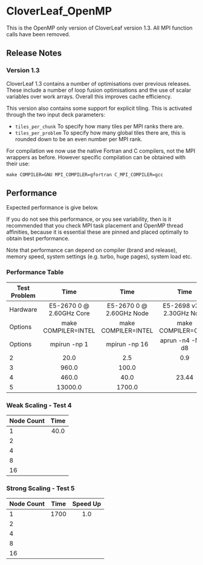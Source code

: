 # CloverLeaf_OpenMP

This is the OpenMP only version of CloverLeaf version 1.3. All MPI function calls have been removed.

## Release Notes

### Version 1.3

CloverLeaf 1.3 contains a number of optimisations over previous releases.
These include a number of loop fusion optimisations and the use of scalar variables over work arrays.
Overall this improves cache efficiency.

This version also contains some support for explicit tiling.
This is activated through the two input deck parameters:

* `tiles_per_chunk` To specify how many tiles per MPI ranks there are.
* `tiles_per_problem` To specify how many global tiles there are, this is rounded down to be an even number per MPI rank.

For compilation we now use the native Fortran and C compilers, not the MPI wrappers as before.
However specific compilation can be obtained with their use:

`make COMPILER=GNU MPI_COMPILER=gfortran C_MPI_COMPILER=gcc`

## Performance

Expected performance is give below.

If you do not see this performance, or you see variability, then is it recommended that you check MPI task placement and OpenMP thread affinities, because it is essential these are pinned and placed optimally to obtain best performance.

Note that performance can depend on compiler (brand and release), memory speed, system settings (e.g. turbo, huge pages), system load etc. 

### Performance Table

| Test Problem  | Time                         | Time                        | Time                        |
| ------------- |:----------------------------:|:---------------------------:|:---------------------------:|
| Hardware      |  E5-2670 0 @ 2.60GHz Core    | E5-2670 0 @ 2.60GHz Node    | E5-2698 v3 @ 2.30GHz Node   |
| Options       |  make COMPILER=INTEL         | make COMPILER=INTEL         | make COMPILER=CRAY          |
| Options       |  mpirun -np 1                | mpirun -np 16               | aprun -n4 -N4 -d8           |
| 2             | 20.0                         | 2.5                         | 0.9                         |
| 3             | 960.0                        | 100.0                       |                             |
| 4             | 460.0                        | 40.0                        | 23.44                       |
| 5             | 13000.0                      | 1700.0                      |                             |

### Weak Scaling - Test 4

| Node Count | Time         |
| ---------- |:------------:|
| 1          |   40.0       |
| 2          |              |
| 4          |              |
| 8          |              |
| 16         |              |


### Strong Scaling - Test 5

| Node Count | Time          | Speed Up |
| ---------- |:-------------:|:--------:|
| 1          |   1700        |  1.0     |
| 2          |               |          |
| 4          |               |          |
| 8          |               |          |
| 16         |               |          |



